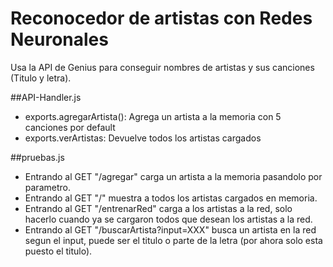 # Reconocedor de artistas con Redes Neuronales

Usa la API de Genius para conseguir nombres de artistas y sus canciones (Titulo y letra).


##API-Handler.js

- exports.agregarArtista(): Agrega un artista a la memoria con 5 canciones por default  
- exports.verArtistas: Devuelve todos los artistas cargados


##pruebas.js
- Entrando al GET "/agregar" carga un artista a la memoria pasandolo por parametro.
- Entrando al GET "/" muestra a todos los artistas cargados en memoria.
- Entrando al GET "/entrenarRed" carga a los artistas a la red, solo hacerlo cuando ya se cargaron todos que desean los artistas a la red.
- Entrando al GET "/buscarArtista?input=XXX" busca un artista en la red segun el input, puede ser el titulo o parte de la letra (por ahora solo esta puesto el titulo).
